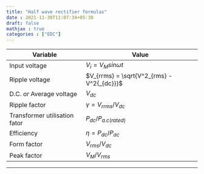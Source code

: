 ```yaml
---
title: "Half wave rectifier formulas"
date : 2021-11-30T11:07:34+05:30
draft: false
mathjax : true
categories : ["EDC"]
---
```


|Variable | Value|
|---------|------|
|Input voltage|$V_i = V_M sin\omega t$|
| Ripple voltage|$V_{rrms} = \sqrt{V^2_{rms} - V^2{_{dc}}}$|
|D.C. $or$ Average voltage |$V_{dc}$|
|Ripple factor|$\gamma = V_{rrms}/V_{dc}$|
|Transformer utilisation fator|$P_{dc}/P_{a.c (rated)}$|
|Efficiency|$\eta = P_{dc}/P_{ac}$ |
|Form factor|$V_{rms}/V_{dc}$|
|Peak factor|$V_M / V_{rms}$|

---

